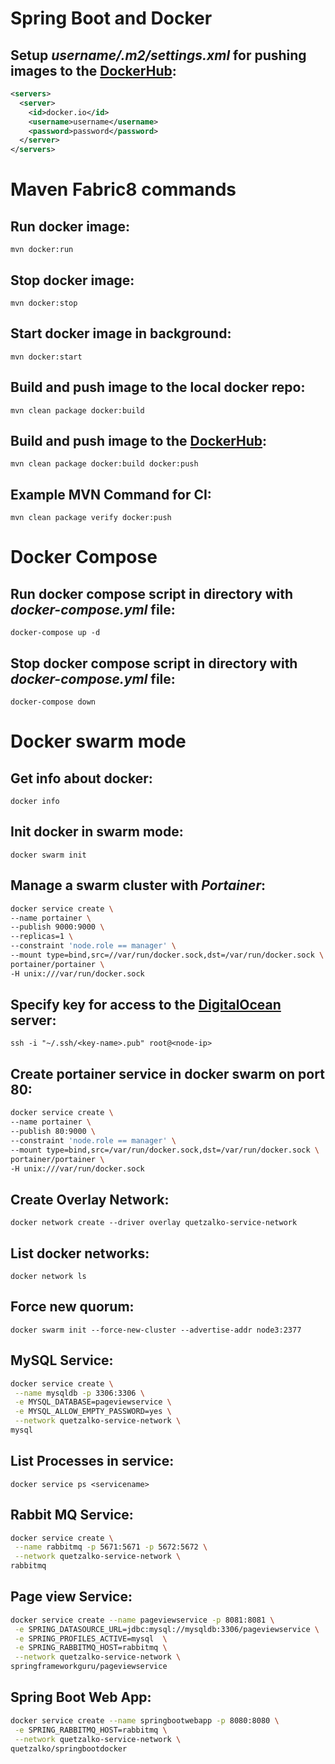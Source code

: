 # Spring Boot and Docker

## Setup _username/.m2/settings.xml_ for pushing images to the [DockerHub](https://hub.docker.com/):

```xml
<servers>
  <server>
    <id>docker.io</id>
    <username>username</username>
    <password>password</password>
  </server>
</servers>
```

# Maven Fabric8 commands

## Run docker image:

``
mvn docker:run
``

## Stop docker image:

``
mvn docker:stop
``

## Start docker image in background:

``
mvn docker:start
``

## Build and push image to the local docker repo:

``
mvn clean package docker:build
``

## Build and push image to the [DockerHub](https://hub.docker.com/):

``
mvn clean package docker:build docker:push
``

## Example MVN Command for CI:

``
mvn clean package verify docker:push
``

# Docker Compose

## Run docker compose script in directory with *docker-compose.yml* file:

``
docker-compose up -d
``

## Stop docker compose script in directory with *docker-compose.yml* file:

``
docker-compose down
``

# Docker swarm mode

## Get info about docker:

``
docker info
``

## Init docker in swarm mode:

``
docker swarm init
`` 

## Manage a swarm cluster with *Portainer*:

```sh
docker service create \
--name portainer \
--publish 9000:9000 \
--replicas=1 \
--constraint 'node.role == manager' \
--mount type=bind,src=//var/run/docker.sock,dst=/var/run/docker.sock \
portainer/portainer \
-H unix:///var/run/docker.sock
```
## Specify key for access to the [DigitalOcean](https://www.digitalocean.com/) server:

``
ssh -i "~/.ssh/<key-name>.pub" root@<node-ip>
``

## Create portainer service in docker swarm on port 80:

```sh
docker service create \
--name portainer \
--publish 80:9000 \
--constraint 'node.role == manager' \
--mount type=bind,src=/var/run/docker.sock,dst=/var/run/docker.sock \
portainer/portainer \
-H unix:///var/run/docker.sock
```

## Create Overlay Network:

``
docker network create --driver overlay quetzalko-service-network
``

## List docker networks:

``
docker network ls
``

## Force new quorum:

``
docker swarm init --force-new-cluster --advertise-addr node3:2377
``

## MySQL Service:

```sh
docker service create \
 --name mysqldb -p 3306:3306 \
 -e MYSQL_DATABASE=pageviewservice \
 -e MYSQL_ALLOW_EMPTY_PASSWORD=yes \
 --network quetzalko-service-network \
mysql
```

## List Processes in service:

``
docker service ps <servicename>
``

## Rabbit MQ Service:

```sh
docker service create \
 --name rabbitmq -p 5671:5671 -p 5672:5672 \
 --network quetzalko-service-network \
rabbitmq
```

## Page view Service:

```sh
docker service create --name pageviewservice -p 8081:8081 \
 -e SPRING_DATASOURCE_URL=jdbc:mysql://mysqldb:3306/pageviewservice \
 -e SPRING_PROFILES_ACTIVE=mysql  \
 -e SPRING_RABBITMQ_HOST=rabbitmq \
 --network quetzalko-service-network \
springframeworkguru/pageviewservice
```

## Spring Boot Web App:

```sh
docker service create --name springbootwebapp -p 8080:8080 \
 -e SPRING_RABBITMQ_HOST=rabbitmq \
 --network quetzalko-service-network \
quetzalko/springbootdocker
```